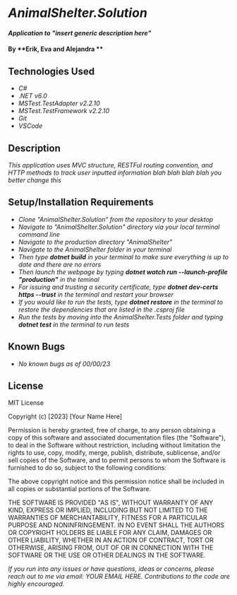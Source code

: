 # _AnimalShelter.Solution_

#### _Application to "insert generic description here"_

#### By **Erik, Eva and Alejandra **

## Technologies Used

* _C#_
* _.NET v6.0_
* _MSTest.TestAdapter v2.2.10_
* _MSTest.TestFramework v2.2.10_
* _Git_
* _VSCode_

## Description

_This application uses MVC structure, RESTFul routing convention, and HTTP methods to track user inputted information blah blah blah blah you better change this_

## Setup/Installation Requirements

* _Clone "AnimalShelter.Solution“ from the repository to your desktop_
* _Navigate to "AnimalShelter.Solution" directory via your local terminal command line_
* _Navigate to the production directory "AnimalShelter"_
* _Navigate to the AnimalShelter folder in your terminal_
* _Then type ***dotnet build*** in your terminal to make sure everything is up to date and there are no errors_
* _Then launch the webpage by typing ***dotnet watch run --launch-profile "production"*** in the teminal_
* _For issuing and trusting a security certificate, type ***dotnet dev-certs https --trust*** in the terminal and restart your browser_
* _If you would like to run the tests, type ***dotnet restore*** in the terminal to restore the dependencies that are listed in the .csproj file_
* _Run the tests by moving into the AnimalShelter.Tests folder and typing ***dotnet test*** in the terminal to run tests_

## Known Bugs

* _No known bugs as of 00/00/23_

## License

MIT License

Copyright (c) [2023] [Your Name Here]

Permission is hereby granted, free of charge, to any person obtaining a copy
of this software and associated documentation files (the "Software"), to deal
in the Software without restriction, including without limitation the rights
to use, copy, modify, merge, publish, distribute, sublicense, and/or sell
copies of the Software, and to permit persons to whom the Software is
furnished to do so, subject to the following conditions:

The above copyright notice and this permission notice shall be included in all
copies or substantial portions of the Software.

THE SOFTWARE IS PROVIDED "AS IS", WITHOUT WARRANTY OF ANY KIND, EXPRESS OR
IMPLIED, INCLUDING BUT NOT LIMITED TO THE WARRANTIES OF MERCHANTABILITY,
FITNESS FOR A PARTICULAR PURPOSE AND NONINFRINGEMENT. IN NO EVENT SHALL THE
AUTHORS OR COPYRIGHT HOLDERS BE LIABLE FOR ANY CLAIM, DAMAGES OR OTHER
LIABILITY, WHETHER IN AN ACTION OF CONTRACT, TORT OR OTHERWISE, ARISING FROM,
OUT OF OR IN CONNECTION WITH THE SOFTWARE OR THE USE OR OTHER DEALINGS IN THE
SOFTWARE.

_If you run into any issues or have questions, ideas or concerns, please reach out to me via email: YOUR EMAIL HERE.  Contributions to the code are highly encouraged._